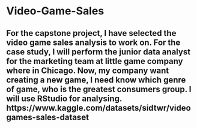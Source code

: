 # Video-Game-Sales
<h2>
For the capstone project, I have selected the video game sales analysis to work on. For the case study, I will perform the junior data analyst for the marketing team at little game company where in Chicago. Now, my company want creating a new game, I need know which genre of game, who is the greatest consumers group. I will use RStudio for analysing.  
https://www.kaggle.com/datasets/sidtwr/videogames-sales-dataset
</h2>
